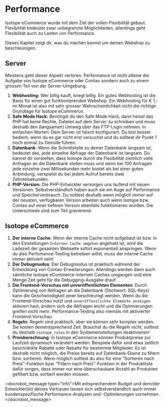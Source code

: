 # Performance

Isotope eCommerce wurde mit dem Ziel der vollen Flexibilität gebaut. Flexibilität bedeutet zwar unbegrenzte Möglichkeiten, allerdings geht Flexibilität auch zu Lasten von Performance.

Dieses Kapitel zeigt dir, was du machen kannst um deinen Webshop zu beschleunigen.

## Server

Meistens geht dieser Aspekt verloren. Performance ist nicht alleine die Aufgabe von Isotope eCommerce oder Contao sondern auch zu einem grossen Teil von der Server-Umgebung.

1. **Webhosting:** Wer billig kauft, kriegt billig. Ein gutes Webhosting ist die Basis für einen gut funktionierenden Webshop. Ein Webhosting für € 1,- im Monat ist also mit sehr grosser Wahrscheinlichkeit nicht die richtige Grundlage für Isotope eCommerce.
2. **Safe Mode Hack:** Benötigst du den Safe Mode Hack, dann heisst das PHP hat keine Rechte, Dateien auf dem Server zu schreiben und muss deshalb den (langsamen) Umweg über das FTP-Login nehmen. In einfachen Worten: Dein Server ist falsch konfiguriert. Du bist besser bedient, wenn du es gar nicht erst versuchst und du solltest dir Punkt 1 noch einmal zu Gemüte führen.
3. **Datenbank:** Wenn die Schnittstelle zu deiner Datenbank langsam ist, bedeutet das, jede einzelne Abfrage der Datenbank ist langsam. Du kannst dir vorstellen, dass Isotope durch die Flexibilität ziemlich viele Anfragen an die Datenbank stellen muss und wenn bei 100 Anfragen jede einzelne zwei Millisekunden mehr kostet als bei einer guten Anbindung, verspielst du bei jedem Aufruf bereits zwei Zehntelsekunden.
4. **PHP-Version:** Die PHP-Entwickler versorgen uns laufend mit neuen Versionen. Selbstverständlich haben auch sie ein Auge auf Performance und Speicherverbrauch. Du solltest deshalb wenn möglich immer auf der neusten, verfügbaren Version arbeiten auch wenn Isotope bzw. Contao auf einer tieferen Version ebenfalls funktionieren würden. Die Unterschiede sind zum Teil gravierend.


## Isotope eCommerce

1. **Der interne Cache**: Wenn der interne Cache nicht aufgebaut ist bzw. in den Einstellungen `Internen Cache umgehen` angehakt ist, wird die Ladezeit der gesamten Webseite sofort exponentiell anspringen. Wenn du also Perfomance-Testing betreiben willst, muss der interne Cache immer aktiviert sein!
2. **Der Debugmodus**: Der Debugmodus ist praktisch während der Entwicklung von Contao-Erweiterungen. Allerdings werden dann auch sämtliche Isotope eCommerce-internen Caches umgangen und eine Menge Zeit geht für die Debugging-Ausgabe drauf.
3. **Die Frontend-Vorschau mit unveröffentlichten Elementen**: Durch Optimierung von Abfragen an die Datenbank (Stichwort: SQL-Keys) kann die Geschwindigkeit jener beschleunigt werden. Wenn du die Frontend-Vorschau nutzt und `unveröffentlichte Elemente anzeigen` aktiviert hast, ändern sich die Abfragen leicht und die Optimierungen greifen nicht mehr. Performance-Testing also niemals mit aktivierter Frontend-Vorschau.
4. **Regeln:** Regeln sind praktisch, aber sie können sehr komplex werden. Sie kosten dementsprechend Zeit. Brauchst du die Regeln nicht, solltest du deshalb `isotope_rules` in den Systemeinstellungen deaktivieren!
5. **Preisberechnung:** In Isotope eCommerce können Produktpreise zur Laufzeit dynamisch verändert werden. Beispiele dafür sind etwa zeitlich beschränkte Rabatte oder Rabatte für bestimmte Mitglieder. Es ist deshalb nicht möglich, die Preise bereits auf Datenbank-Ebene zu filtern bzw. sortieren. Wenn möglich solltest du also für eine "Sortieren nach Preis"-Funktion bzw. "Filtern nach Preis"-Funktion in der Produktliste dafür sorgen, dass immer nur eine überschaubare Anzahl an Produkten gefiltert bzw. sortiert werden müssen.


<docrobot_message type="info">Mit entsprechendem Budget und dem/der Entwickler(in) deines Vertrauen lassen sich selbstverständlich auch immer kundenspezifische Performance-Analysen und -Optimierungen vornehmen.</docrobot_message>
